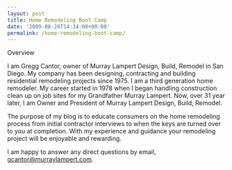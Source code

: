 ```yaml
---
layout: post
title: Home Remodeling Boot Camp
date: '2009-08-24T14:34:00+00:00'
permalink: /home-remodeling-boot-camp/
---
```

Overview

I am Gregg Cantor, owner of Murray Lampert Design, Build, Remodel in San Diego. My company has been designing, contracting and building residential remodeling projects since 1975. I am a third generation home remodeler. My career started in 1978 when I began handling construction clean up on job sites for my Grandfather Murray Lampert. Now, over 31 year later, I am Owner and President of Murray Lampert Design, Build, Remodel.

The purpose of my blog is to educate consumers on the home remodeling process from initial contractor interviews to when the keys are turned over to you at completion. With my experience and guidance your remodeling project will be enjoyable and rewarding.

I am happy to answer any direct questions by email, <a href="mailto:gcantor@murraylampert.com">gcantor@murraylampert.com</a>.
